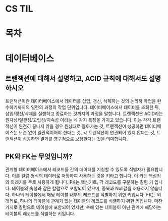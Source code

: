 # CS TIL
# 목차


# 데이터베이스
## 트랜잭션에 대해서 설명하고, ACID 규칙에 대해서도 설명하시오
트랜잭션이란 데이터베이스에서 데이터를 삽입, 갱신, 삭제하는 것의 논리적 작업을 완수하기까지의 일련의 과정의 작업 단위입니다.
데이터베이스에서 데이터를 조회한 뒤, 삽입/갱신/삭제를 실행하고 종료하는 것까지의 과정을 말합니다.
트랜잭션은 ACID라는 원자성/일관성/고립성/지속성 이라는 네 가지 특징을 가지고 있습니다.
이는 각각 트랜잭션이 완전히 끝나지 않을 경우 원상태로 돌아가는 것, 트랜잭션이 성공하면 데이터베이스는 모순 없이 일관적이어야 한다는 것, 각 트랜잭션이 연관되어 있지 않다는 것, 트랜잭션이 성공하면 결과를 영구적으로 보장한다는 것을 의미합니다.

## PK와 FK는 무엇입니까?
관계형 데이터베이스에서 레코드들 간의 데이터를 지칭할 수 있도록 식별자가 필요합니다. 이를 컬럼 형식의 데이터로 저장하여 사용하는 것을 키라고 합니다.
이 키는 핵심키와 외래키를 주로 사용하게 됩니다.
PK는 핵심키로, 각 레코드를 구분하는 칼럼 키 입니다. 테이블의 속성과 같은 칼럼으로 포함되어 있으며, 중복과 Null값을 허용하지 않습니다. 하나의 테이블에서 해당 테이블 내부의 레코드를 식별하기 위한 키입니다.
FK는 외래키로, 하나의 테이블에 관계가 있는 테이블의 레코드를 식별하기 위한 키입니다. 마찬가지로 칼럼으로 테이블에 포함되어 있지만, 속해 있는 테이블이 아닌 관계에 해당하는 테이블의 레코드를 식별하는 키입니다.
